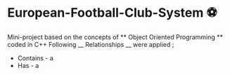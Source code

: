 # European-Football-Club-System ⚽️
Mini-project based on the concepts of ** Object Oriented Programming ** coded in C++
Following __ Relationships __ were applied ;
* Contains - a
* Has - a

